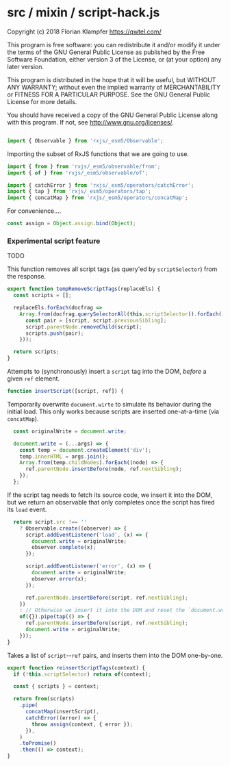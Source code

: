 # src / mixin / script-hack.js
Copyright (c) 2018 Florian Klampfer <https://qwtel.com/>

This program is free software: you can redistribute it and/or modify
it under the terms of the GNU General Public License as published by
the Free Software Foundation, either version 3 of the License, or
(at your option) any later version.

This program is distributed in the hope that it will be useful,
but WITHOUT ANY WARRANTY; without even the implied warranty of
MERCHANTABILITY or FITNESS FOR A PARTICULAR PURPOSE.  See the
GNU General Public License for more details.

You should have received a copy of the GNU General Public License
along with this program.  If not, see <http://www.gnu.org/licenses/>.


```js

import { Observable } from 'rxjs/_esm5/Observable';
```

Importing the subset of RxJS functions that we are going to use.


```js
import { from } from 'rxjs/_esm5/observable/from';
import { of } from 'rxjs/_esm5/observable/of';

import { catchError } from 'rxjs/_esm5/operators/catchError';
import { tap } from 'rxjs/_esm5/operators/tap';
import { concatMap } from 'rxjs/_esm5/operators/concatMap';
```

For convenience....


```js
const assign = Object.assign.bind(Object);
```

### Experimental script feature
TODO

This function removes all script tags (as query'ed by `scriptSelector`) from the response.


```js
export function tempRemoveScriptTags(replaceEls) {
  const scripts = [];

  replaceEls.forEach(docfrag =>
    Array.from(docfrag.querySelectorAll(this.scriptSelector)).forEach((script) => {
      const pair = [script, script.previousSibling];
      script.parentNode.removeChild(script);
      scripts.push(pair);
    }));

  return scripts;
}
```

Attempts to (synchronously) insert a `script` tag into the DOM, *before* a given `ref` element.


```js
function insertScript([script, ref]) {
```

Temporarily overwrite `document.wirte` to simulate its behavior during the initial load.
This only works because scripts are inserted one-at-a-time (via `concatMap`).


```js
  const originalWrite = document.write;

  document.write = (...args) => {
    const temp = document.createElement('div');
    temp.innerHTML = args.join();
    Array.from(temp.childNodes).forEach((node) => {
      ref.parentNode.insertBefore(node, ref.nextSibling);
    });
  };
```

If the script tag needs to fetch its source code, we insert it into the DOM,
but we return an observable that only completes once the script has fired its `load` event.


```js
  return script.src !== ''
    ? Observable.create((observer) => {
      script.addEventListener('load', (x) => {
        document.write = originalWrite;
        observer.complete(x);
      });

      script.addEventListener('error', (x) => {
        document.write = originalWrite;
        observer.error(x);
      });

      ref.parentNode.insertBefore(script, ref.nextSibling);
    })
    : // Otherwise we insert it into the DOM and reset the `document.write` function.
    of({}).pipe(tap(() => {
      ref.parentNode.insertBefore(script, ref.nextSibling);
      document.write = originalWrite;
    }));
}
```

Takes a list of `script`--`ref` pairs, and inserts them into the DOM one-by-one.


```js
export function reinsertScriptTags(context) {
  if (!this.scriptSelector) return of(context);

  const { scripts } = context;

  return from(scripts)
    .pipe(
      concatMap(insertScript),
      catchError((error) => {
        throw assign(context, { error });
      }),
    )
    .toPromise()
    .then(() => context);
}
```


